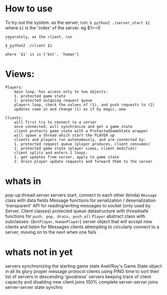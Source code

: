 # How to use

To try out the system:
    as the server, run:
    ```
    $ python2 ./server_start $1
    ```
    where `$1` is the 'index' of the server. eg $1==0

    separately, as the client, run
    ```
    $ python2 ./client $1
    ```
    where `$1` is in {'bot', 'human'}


# Views:
    Players:
        main loop. has access only to two objects:
        1. protected game state
        2. protected outgoing request queue
        players loop, check the values of (1), and push requests to (2)
        updates come in and change (1) as if by magic, wow

    Clients:
        will first try to connect to a server
        once connected, will synchronize and get a game state
        client protects game state with a ProtectedGameState wrapper
        will spawn a thread which start the PLAYER up
        clients and players run autonomously, and are connected by:
        1. protected request queue (player produces, client consumes)
        2. protected game state (player views, client modifies)
        client splits and enters 2 loops:
        1. get updates from server, apply to game state
        2. drain player update requests and forward them to the server


# whats in
pop-up thread server
servers start, connect to each other (kinda)
`Message` class with data fields
Message functions for serialization / deserialization
'transparent' API for reading/writing messages to socket (only used by Server, Client classes)
protected queue datastructure with threadsafe functions for `push, pop, drain, push_all`
`Player` abstract class with subclasses: {`BotPlayer`, `HumanPlayer`}
server object that will accept new clients and listen for Messages
clients attempting to circularly connect to a server, moving on to the next when one fails



# whats not in yet
servers synchronizing the starting game state
Axel/Roy's Game State object in all its glory
proper message protocol
clients using PING time to sort their list of servers in descending 'goodness'
servers keeping track of client capacity and disabling new client joins
100% complete server-server joins
server-server state synchro
